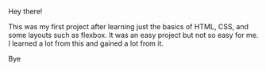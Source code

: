 Hey there!

This was my first project after learning just the basics of HTML, CSS, and some layouts such as flexbox. 
It was an easy project but not so easy for me. I learned a lot from this and gained a lot from it.

Bye
